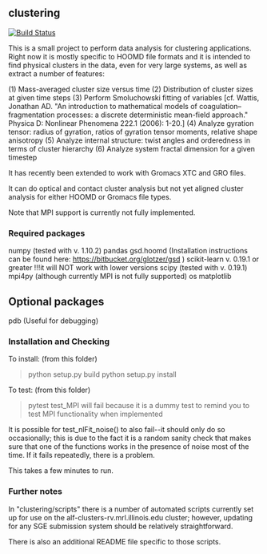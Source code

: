 ## clustering
[![Build Status](https://travis-ci.org/uwescience/clustering.svg?branch=master)](https://travis-ci.org/uwescience/clustering)

This is a small project to perform data analysis for clustering applications.  Right now it is mostly specific to HOOMD file formats and it is intended to find physical clusters in the data, even for very large systems, as well as extract a number of features:

(1) Mass-averaged cluster size versus time
(2) Distribution of cluster sizes at given time steps
(3) Perform Smoluchowski fitting of variables [cf. Wattis, Jonathan AD. "An introduction to mathematical models of coagulation–fragmentation processes: a discrete deterministic mean-field approach." Physica D: Nonlinear Phenomena 222.1 (2006): 1-20.]
(4) Analyze gyration tensor: radius of gyration, ratios of gyration tensor moments, relative shape anisotropy
(5) Analyze internal structure: twist angles and orderedness in terms of cluster hierarchy
(6) Analyze system fractal dimension for a given timestep

It has recently been extended to work with Gromacs XTC and GRO files.

It can do optical and contact cluster analysis but not yet aligned cluster analysis for either HOOMD or Gromacs file types.

Note that MPI support is currently not fully implemented.
### Required packages

numpy (tested with v. 1.10.2)
pandas
gsd.hoomd (Installation instructions can be found here: https://bitbucket.org/glotzer/gsd )
scikit-learn v. 0.19.1 or greater !!!it will NOT work with lower versions
scipy (tested with v. 0.19.1)
mpi4py (although currently MPI is not fully supported)
os
matplotlib

## Optional packages

pdb (Useful for debugging)

### Installation and Checking


To install:
(from this folder)
> python setup.py build
> python setup.py install

To test:
(from this folder)
> pytest
test_MPI will fail because it is a dummy test to remind you to test MPI functionality when implemented

It is possible for test_nlFit_noise() to also fail--it should only do so occasionally; this is due to the fact it is a random sanity check that makes sure that one of the functions works in the presence of noise most of the time. If it fails repeatedly, there is a problem.

This takes a few minutes to run.
### Further notes


In "clustering/scripts" there is a number of automated scripts currently set up for use on the alf-clusters-rv.mrl.illinois.edu cluster; however, updating for any SGE submission system should be relatively straightforward.

There is also an additional README file specific to those scripts.
